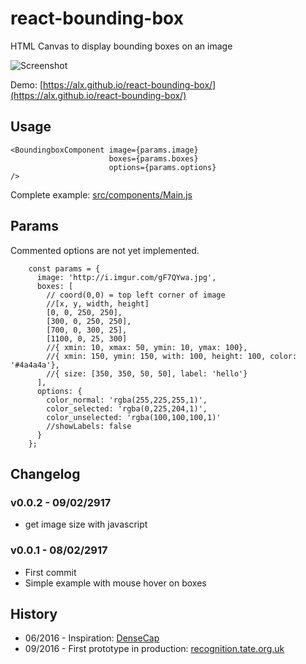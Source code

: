 # react-bounding-box
HTML Canvas to display bounding boxes on an image

![Screenshot](https://raw.githubusercontent.com/alx/react-bounding-box/master/dist/screenshot.png)

Demo: [https://alx.github.io/react-bounding-box/](https://alx.github.io/react-bounding-box/)

## Usage

```
<BoundingboxComponent image={params.image}
                      boxes={params.boxes}
                      options={params.options}
/>
```

Complete example: [src/components/Main.js](https://github.com/alx/react-bounding-box/blob/master/src/components/Main.js)

## Params

Commented options are not yet implemented.

```
    const params = {
      image: 'http://i.imgur.com/gF7QYwa.jpg',
      boxes: [
        // coord(0,0) = top left corner of image
        //[x, y, width, height]
        [0, 0, 250, 250],
        [300, 0, 250, 250],
        [700, 0, 300, 25],
        [1100, 0, 25, 300]
        //{ xmin: 10, xmax: 50, ymin: 10, ymax: 100},
        //{ xmin: 150, ymin: 150, with: 100, height: 100, color: '#4a4a4a'},
        //{ size: [350, 350, 50, 50], label: 'hello'}
      ],
      options: {
        color_normal: 'rgba(255,225,255,1)',
        color_selected: 'rgba(0,225,204,1)',
        color_unselected: 'rgba(100,100,100,1)'
        //showLabels: false
      }
    };
```

## Changelog

### v0.0.2 - 09/02/2917
* get image size with javascript

### v0.0.1 - 08/02/2917
* First commit
* Simple example with mouse hover on boxes

## History

* 06/2016 - Inspiration: [DenseCap](http://cs.stanford.edu/people/karpathy/densecap/)
* 09/2016 - First prototype in production: [recognition.tate.org.uk](http://recognition.tate.org.uk/)

